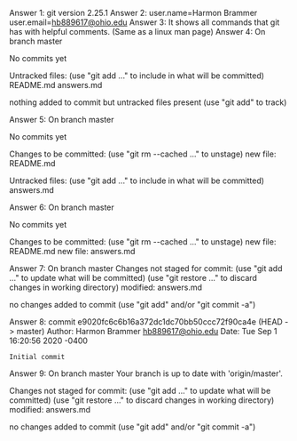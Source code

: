 Answer 1: git version 2.25.1
Answer 2: user.name=Harmon Brammer
user.email=hb889617@ohio.edu
Answer 3: It shows all commands that git has with helpful comments. (Same as a linux man page)
Answer 4: 
On branch master

No commits yet

Untracked files:
  (use "git add <file>..." to include in what will be committed)
        README.md
        answers.md

nothing added to commit but untracked files present (use "git add" to track)

Answer 5:
On branch master

No commits yet

Changes to be committed:
  (use "git rm --cached <file>..." to unstage)
        new file:   README.md

Untracked files:
  (use "git add <file>..." to include in what will be committed)
        answers.md

Answer 6: 
On branch master

No commits yet

Changes to be committed:
  (use "git rm --cached <file>..." to unstage)
        new file:   README.md
        new file:   answers.md

Answer 7:
On branch master
Changes not staged for commit:
  (use "git add <file>..." to update what will be committed)
  (use "git restore <file>..." to discard changes in working directory)
        modified:   answers.md

no changes added to commit (use "git add" and/or "git commit -a")

Answer 8:
commit e9020fc6c6b16a372dc1dc70bb50ccc72f90ca4e (HEAD -> master)
Author: Harmon Brammer <hb889617@ohio.edu>
Date:   Tue Sep 1 16:20:56 2020 -0400

    Initial commit

Answer 9: 
On branch master
Your branch is up to date with 'origin/master'.

Changes not staged for commit:
  (use "git add <file>..." to update what will be committed)
  (use "git restore <file>..." to discard changes in working directory)
        modified:   answers.md

no changes added to commit (use "git add" and/or "git commit -a")
